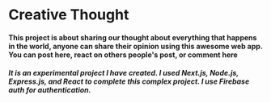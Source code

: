 <h1>Creative Thought</h1>
<h4>This project is about sharing our thought about everything that happens in the world, anyone can share their opinion using this awesome web app.  You can post here, react on others people's post, or comment here </h4>
<h5> It is an experimental project I have created. I used Next.js, Node.js, Express.js, and React to complete this complex project. I use Firebase auth for authentication. </h5>

